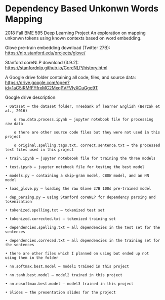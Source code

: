 # Dependency Based Unkonwn Words Mapping
2018 Fall BME 595 Deep Learning Project
An exploration on mapping unkonwn tokens using known contexts based on word embedding. 


Glove pre-train embedding download (Twitter 27B): https://nlp.stanford.edu/projects/glove/ 

Stanford coreNLP download (3.9.2): https://stanfordnlp.github.io/CoreNLP/history.html

A Google drive folder containing all code, files, and source data: https://drive.google.com/open?id=1aC5iRMfFYfrxMC2MxqPVFVIyXCuGgc9T


Google drive description

	• Dataset – the dataset folder, Treebank of learner English (Berzak et al., 2016)

		o raw.data.process.ipynb – jupyter notebook file for processing raw data

		o there are other source code files but they were not used in this project

		o original.spelling.tags.txt, correct.sentence.txt – the processed text files used in this project

	• train.ipynb – jupyter notebeook file for training the three models

	• test.ipynb – jupyter notebook file for testing the best model

	• models.py – containing a skip-gram model, CBOW model, and an NN model

	• load_glove.py – loading the raw Glove 27B 100d pre-trained model

	• dep_parsing.py – using Stanford coreNLP for dependency parsing and tokenization

	• tokenized.spelling.txt – tokenized test set

	• tokenized.corrected.txt – tokenized training set

	• dependencies.spelling.txt – all dependencies in the test set for the sentences

	• dependencies.correced.txt – all dependencies in the training set for the sentences

	• there are other files which I planned on using but ended up not using them in the folder

	• nn.softmax.best.model – model1 trained in this project

	• nn.tanh.best.model – model2 trained in this project

	• nn.nosoftmax.best.model – model3 trained in this project

	• Slides – the presentation slides for the project
